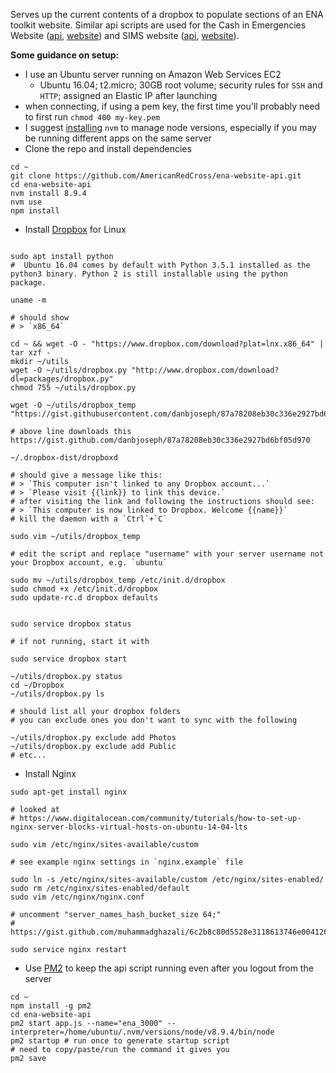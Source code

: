 Serves up the current contents of a dropbox to populate sections of an ENA toolkit website. Similar api scripts are used for the Cash in Emergencies Website ([api](https://github.com/AmericanRedCross/ctp-website-api), [website](https://github.com/AmericanRedCross/ctp-website)) and SIMS website ([api](https://github.com/AmericanRedCross/sims-website-api), [website](https://github.com/AmericanRedCross/sims-website)).

__Some guidance on setup:__
- I use an Ubuntu server running on Amazon Web Services EC2
  - Ubuntu 16.04; t2.micro; 30GB root volume; security rules for `SSH` and `HTTP`; assigned an Elastic IP after launching
- when connecting, if using a pem key, the first time you'll probably need to first run `chmod 400 my-key.pem`
- I suggest [installing](https://github.com/creationix/nvm#install-script) `nvm` to manage node versions, especially if you may be running different apps on the same server
- Clone the repo and install dependencies
```
cd ~
git clone https://github.com/AmericanRedCross/ena-website-api.git
cd ena-website-api
nvm install 8.9.4
nvm use
npm install
```
- Install [Dropbox](https://www.dropbox.com/install-linux) for Linux
```

sudo apt install python
#  Ubuntu 16.04 comes by default with Python 3.5.1 installed as the python3 binary. Python 2 is still installable using the python package.

uname -m

# should show 
# > `x86_64`

cd ~ && wget -O - "https://www.dropbox.com/download?plat=lnx.x86_64" | tar xzf -
mkdir ~/utils
wget -O ~/utils/dropbox.py "http://www.dropbox.com/download?dl=packages/dropbox.py"
chmod 755 ~/utils/dropbox.py

wget -O ~/utils/dropbox_temp "https://gist.githubusercontent.com/danbjoseph/87a78208eb30c336e2927bd6bf05d970/raw/7ed00d8d698f16595bca1af81f06521e94242391/dropbox"

# above line downloads this https://gist.github.com/danbjoseph/87a78208eb30c336e2927bd6bf05d970

~/.dropbox-dist/dropboxd

# should give a message like this:
# > `This computer isn't linked to any Dropbox account...`    
# > `Please visit {{link}} to link this device.`
# after visiting the link and following the instructions should see:
# > `This computer is now linked to Dropbox. Welcome {{name}}`
# kill the daemon with a `Ctrl`+`C`

sudo vim ~/utils/dropbox_temp

# edit the script and replace "username" with your server username not your Dropbox account, e.g. `ubuntu`

sudo mv ~/utils/dropbox_temp /etc/init.d/dropbox
sudo chmod +x /etc/init.d/dropbox
sudo update-rc.d dropbox defaults


sudo service dropbox status

# if not running, start it with 

sudo service dropbox start

~/utils/dropbox.py status
cd ~/Dropbox
~/utils/dropbox.py ls 

# should list all your dropbox folders
# you can exclude ones you don't want to sync with the following

~/utils/dropbox.py exclude add Photos
~/utils/dropbox.py exclude add Public
# etc...
```
- Install Nginx
```
sudo apt-get install nginx

# looked at 
# https://www.digitalocean.com/community/tutorials/how-to-set-up-nginx-server-blocks-virtual-hosts-on-ubuntu-14-04-lts

sudo vim /etc/nginx/sites-available/custom

# see example nginx settings in `nginx.example` file

sudo ln -s /etc/nginx/sites-available/custom /etc/nginx/sites-enabled/
sudo rm /etc/nginx/sites-enabled/default
sudo vim /etc/nginx/nginx.conf

# uncomment "server_names_hash_bucket_size 64;"
# https://gist.github.com/muhammadghazali/6c2b8c80d5528e3118613746e0041263

sudo service nginx restart
```
- Use [PM2](https://github.com/Unitech/pm2) to keep the api script running even after you logout from the server
```
cd ~ 
npm install -g pm2
cd ena-website-api
pm2 start app.js --name="ena_3000" --interpreter=/home/ubuntu/.nvm/versions/node/v8.9.4/bin/node
pm2 startup # run once to generate startup script
# need to copy/paste/run the command it gives you
pm2 save
```
